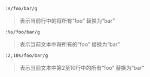 ```bash
:s/foo/bar/g
```
> 表示当前行中的将所有“foo” 替换为“bar”


```bash
:%s/foo/bar/g
```
> 表示当前文本中将所有的“foo” 替换为“bar”

```bash
:2,10s/foo/bar/g
```
> 表示当前文本中第2至10行中的所有“foo” 替换为“bar”